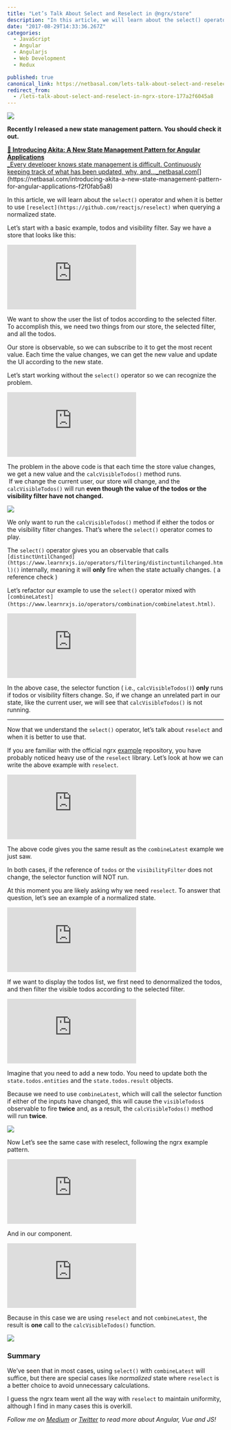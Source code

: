 ```yaml
---
title: "Let’s Talk About Select and Reselect in @ngrx/store"
description: "In this article, we will learn about the select() operator and when it is better to use reselect when querying a normalized state. Let’s start with a basic example, todos and visibility filter. Say…"
date: "2017-08-29T14:33:36.267Z"
categories: 
  - JavaScript
  - Angular
  - Angularjs
  - Web Development
  - Redux

published: true
canonical_link: https://netbasal.com/lets-talk-about-select-and-reselect-in-ngrx-store-177a2f6045a8
redirect_from:
  - /lets-talk-about-select-and-reselect-in-ngrx-store-177a2f6045a8
---
```


![](./asset-1.jpeg)

**Recently I released a new state management pattern. You should check it out.**

[**🚀 Introducing Akita: A New State Management Pattern for Angular Applications**  
_Every developer knows state management is difficult. Continuously keeping track of what has been updated, why, and…_netbasal.com](https://netbasal.com/introducing-akita-a-new-state-management-pattern-for-angular-applications-f2f0fab5a8 "https://netbasal.com/introducing-akita-a-new-state-management-pattern-for-angular-applications-f2f0fab5a8")[](https://netbasal.com/introducing-akita-a-new-state-management-pattern-for-angular-applications-f2f0fab5a8)

In this article, we will learn about the `select()` operator and when it is better to use `[reselect](https://github.com/reactjs/reselect)` when querying a normalized state.

Let’s start with a basic example, todos and visibility filter. Say we have a store that looks like this:

<Embed src="https://gist.github.com/NetanelBasal/dd3166424e86bb6b779dfe732b3fc476.js" aspectRatio={0.357} caption="" />

We want to show the user the list of todos according to the selected filter. To accomplish this, we need two things from our store, the selected filter, and all the todos.

Our store is observable, so we can subscribe to it to get the most recent value. Each time the value changes, we can get the new value and update the UI according to the new state.

Let’s start working without the `select()` operator so we can recognize the problem.

<Embed src="https://gist.github.com/NetanelBasal/c9ae17ebb5e9a9fd4e42f2f493d0ee23.js" aspectRatio={0.357} caption="" />

The problem in the above code is that each time the store value changes, we get a new value and the `calcVisibleTodos()` method runs.  
 If we change the current user, our store will change, and the `calcVisibleTodos()` will run **even though the value of the todos or the visibility filter have not changed.**

![](./asset-2.gif)

We only want to run the `calcVisibleTodos()` method if either the todos or the visibility filter changes. That’s where the `select()` operator comes to play.

The `select()` operator gives you an observable that calls `[distinctUntilChanged](https://www.learnrxjs.io/operators/filtering/distinctuntilchanged.html)()` internally, meaning it will **only** fire when the state actually changes. ( a reference check )

Let’s refactor our example to use the `select()` operator mixed with `[combineLatest](https://www.learnrxjs.io/operators/combination/combinelatest.html)`.

<Embed src="https://gist.github.com/NetanelBasal/1b81d22ecb58d8d5d584195bde336207.js" aspectRatio={0.357} caption="" />

In the above case, the selector function ( i.e., `calcVisibleTodos()`) **only** runs if todos or visibility filters change. So, if we change an unrelated part in our state, like the current user, we will see that `calcVisibleTodos()` is not running.

---

Now that we understand the `select()` operator, let’s talk about `reselect` and when it is better to use that.

If you are familiar with the official ngrx [example](https://github.com/ngrx/example-app) repository, you have probably noticed heavy use of the `reselect` library. Let’s look at how we can write the above example with `reselect`.

<Embed src="https://gist.github.com/NetanelBasal/0eaacb7615f057ae4a4d32b030d67c53.js" aspectRatio={0.357} caption="" />

The above code gives you the same result as the `combineLatest` example we just saw.

In both cases, if the reference of `todos` or the `visibilityFilter` does not change, the selector function will NOT run.

At this moment you are likely asking why we need `reselect`. To answer that question, let’s see an example of a normalized state.

<Embed src="https://gist.github.com/NetanelBasal/a154f817023c9098636f75ecbe15997c.js" aspectRatio={0.357} caption="" />

If we want to display the todos list, we first need to denormalized the todos, and then filter the visible todos according to the selected filter.

<Embed src="https://gist.github.com/NetanelBasal/9726f9b1ad679bf5ca3461869289a394.js" aspectRatio={0.357} caption="" />

Imagine that you need to add a new todo. You need to update both the `state.todos.entities` and the `state.todos.result` objects.

Because we need to use `combineLatest`, which will call the selector function if either of the inputs have changed, this will cause the `visibleTodos$` observable to fire **twice** and, as a result, the `calcVisibleTodos()` method will run **twice**.

![](./asset-3.gif)

Now Let’s see the same case with reselect, following the ngrx example pattern.

<Embed src="https://gist.github.com/NetanelBasal/5fa5d5720c2632efb820a2380da19558.js" aspectRatio={0.357} caption="" />

And in our component.

<Embed src="https://gist.github.com/NetanelBasal/2123ceaa943d925721c052bfd6ee22dc.js" aspectRatio={0.357} caption="" />

Because in this case we are using `reselect` and not `combineLatest`, the result is **one** call to the `calcVisibleTodos()` function.

![](./asset-4.gif)

### Summary

We’ve seen that in most cases, using `select()` with `combineLatest` will suffice, but there are special cases like _normalized_ state where `reselect` is a better choice to avoid unnecessary calculations.

I guess the ngrx team went all the way with `reselect` to maintain uniformity, although I find in many cases this is overkill.

_Follow me on_ [_Medium_](https://medium.com/@NetanelBasal/) _or_ [_Twitter_](https://twitter.com/NetanelBasal) _to read more about Angular, Vue and JS!_
